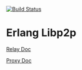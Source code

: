 [![Build Status](https://badge.buildkite.com/4d3f726086ce9603d8e3fab663ce396afff684db43feaf9356.svg?branch=master)](https://buildkite.com/helium/erlang-libp2p)

# Erlang Libp2p

<a href="doc/relay.md">Relay Doc</a>

<a href="doc/proxy.md">Proxy Doc</a>
